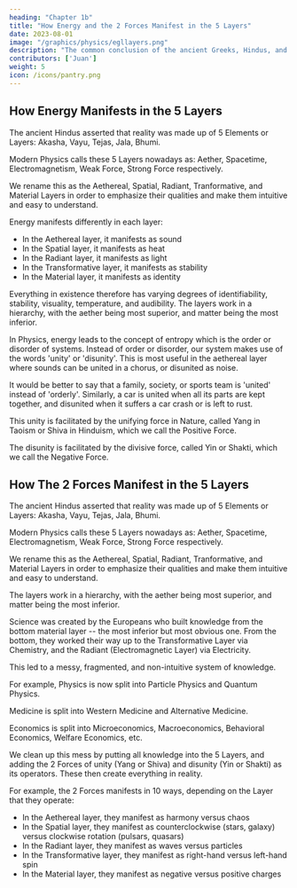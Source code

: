 ```yaml
---
heading: "Chapter 1b"
title: "How Energy and the 2 Forces Manifest in the 5 Layers"
date: 2023-08-01
image: "/graphics/physics/egllayers.png"
description: "The common conclusion of the ancient Greeks, Hindus, and Chinese"
contributors: ['Juan']
weight: 5
icon: /icons/pantry.png
---
```



## How Energy Manifests in the 5 Layers

The ancient Hindus asserted that reality was made up of 5 Elements or Layers: Akasha, Vayu, Tejas, Jala, Bhumi.

Modern Physics calls these 5 Layers nowadays as: Aether, Spacetime, Electromagnetism, Weak Force, Strong Force respectively. 

We rename this as the Aethereal, Spatial, Radiant, Tranformative, and Material Layers in order to emphasize their qualities and make them intuitive and easy to understand. 

Energy manifests differently in each layer:
- In the Aethereal layer, it manifests as sound
- In the Spatial layer, it manifests as heat
- In the Radiant layer, it manifests as light
- In the Transformative layer, it manifests as stability 
- In the Material layer, it manifests as identity

Everything in existence therefore has varying degrees of identifiability, stability, visuality, temperature, and audibility. The layers work in a hierarchy, with the aether being most superior, and matter being the most inferior. 

In Physics, energy leads to the concept of entropy which is the order or disorder of systems. Instead of order or disorder, our system makes use of the words 'unity' or 'disunity'. This is most useful in the aethereal layer where sounds can be united in a chorus, or disunited as noise. 

It would be better to say that a family, society, or sports team is 'united' instead of 'orderly'. Similarly, a car is united when all its parts are kept together, and disunited when it suffers a car crash or is left to rust. 

This unity is facilitated by the unifying force in Nature, called Yang in Taoism or Shiva in Hinduism, which we call the Positive Force.   

The disunity is facilitated by the divisive force, called Yin or Shakti, which we call the Negative Force.   



## How The 2 Forces Manifest in the 5 Layers

The ancient Hindus asserted that reality was made up of 5 Elements or Layers: Akasha, Vayu, Tejas, Jala, Bhumi.

Modern Physics calls these 5 Layers nowadays as: Aether, Spacetime, Electromagnetism, Weak Force, Strong Force respectively. 

We rename this as the Aethereal, Spatial, Radiant, Tranformative, and Material Layers in order to emphasize their qualities and make them intuitive and easy to understand.

The layers work in a hierarchy, with the aether being most superior, and matter being the most inferior. 

Science was created by the Europeans who built knowledge from the bottom material layer -- the most inferior but most obvious one. From the bottom, they worked their way up to the Transformative Layer via Chemistry, and the Radiant (Electromagnetic Layer) via Electricity.

This led to a messy, fragmented, and non-intuitive system of knowledge. 

For example, Physics is now split into Particle Physics and Quantum Physics. 

Medicine is split into Western Medicine and Alternative Medicine. 

Economics is split into Microeconomics, Macroeconomics, Behavioral Economics, Welfare Economics, etc. 

We clean up this mess by putting all knowledge into the 5 Layers, and adding the 2 Forces of unity (Yang or Shiva) and disunity (Yin or Shakti) as its operators. These then create everything in reality.

For example, the 2 Forces manifests in 10 ways, depending on the Layer that they operate:
- In the Aethereal layer, they manifest as harmony versus chaos
- In the Spatial layer, they manifest as counterclockwise (stars, galaxy) versus clockwise rotation (pulsars, quasars) 
- In the Radiant layer, they manifest as waves versus particles
- In the Transformative layer, they manifest as right-hand versus left-hand spin
- In the Material layer, they manifest as negative versus positive charges
